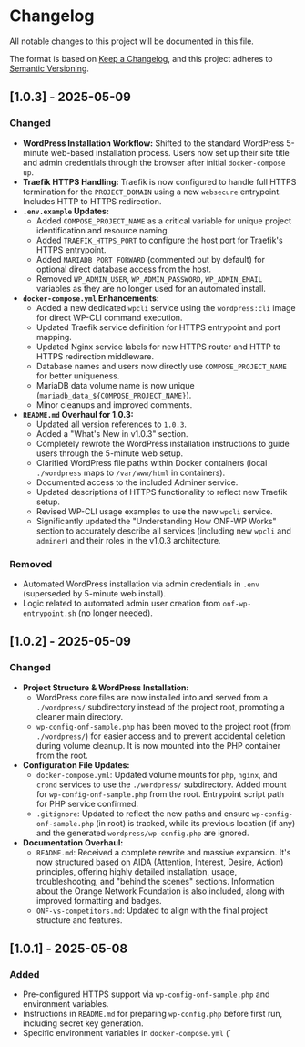 # Changelog

All notable changes to this project will be documented in this file.

The format is based on [Keep a Changelog](https://keepachangelog.com/en/1.0.0/),
and this project adheres to [Semantic Versioning](https://semver.org/spec/v2.0.0.html).

## [1.0.3] - 2025-05-09

### Changed
- **WordPress Installation Workflow:** Shifted to the standard WordPress 5-minute web-based installation process. Users now set up their site title and admin credentials through the browser after initial `docker-compose up`.
- **Traefik HTTPS Handling:** Traefik is now configured to handle full HTTPS termination for the `PROJECT_DOMAIN` using a new `websecure` entrypoint. Includes HTTP to HTTPS redirection.
- **`.env.example` Updates:**
  - Added `COMPOSE_PROJECT_NAME` as a critical variable for unique project identification and resource naming.
  - Added `TRAEFIK_HTTPS_PORT` to configure the host port for Traefik's HTTPS entrypoint.
  - Added `MARIADB_PORT_FORWARD` (commented out by default) for optional direct database access from the host.
  - Removed `WP_ADMIN_USER`, `WP_ADMIN_PASSWORD`, `WP_ADMIN_EMAIL` variables as they are no longer used for an automated install.
- **`docker-compose.yml` Enhancements:**
  - Added a new dedicated `wpcli` service using the `wordpress:cli` image for direct WP-CLI command execution.
  - Updated Traefik service definition for HTTPS entrypoint and port mapping.
  - Updated Nginx service labels for new HTTPS router and HTTP to HTTPS redirection middleware.
  - Database names and users now directly use `COMPOSE_PROJECT_NAME` for better uniqueness.
  - MariaDB data volume name is now unique (`mariadb_data_${COMPOSE_PROJECT_NAME}`).
  - Minor cleanups and improved comments.
- **`README.md` Overhaul for 1.0.3:**
  - Updated all version references to `1.0.3`.
  - Added a "What's New in v1.0.3" section.
  - Completely rewrote the WordPress installation instructions to guide users through the 5-minute web setup.
  - Clarified WordPress file paths within Docker containers (local `./wordpress` maps to `/var/www/html` in containers).
  - Documented access to the included Adminer service.
  - Updated descriptions of HTTPS functionality to reflect new Traefik setup.
  - Revised WP-CLI usage examples to use the new `wpcli` service.
  - Significantly updated the "Understanding How ONF-WP Works" section to accurately describe all services (including new `wpcli` and `adminer`) and their roles in the v1.0.3 architecture.

### Removed
- Automated WordPress installation via admin credentials in `.env` (superseded by 5-minute web install).
- Logic related to automated admin user creation from `onf-wp-entrypoint.sh` (no longer needed).

## [1.0.2] - 2025-05-09

### Changed
- **Project Structure & WordPress Installation:**
  - WordPress core files are now installed into and served from a `./wordpress/` subdirectory instead of the project root, promoting a cleaner main directory.
  - `wp-config-onf-sample.php` has been moved to the project root (from `./wordpress/`) for easier access and to prevent accidental deletion during volume cleanup. It is now mounted into the PHP container from the root.
- **Configuration File Updates:**
  - `docker-compose.yml`: Updated volume mounts for `php`, `nginx`, and `crond` services to use the `./wordpress/` subdirectory. Added mount for `wp-config-onf-sample.php` from the root. Entrypoint script path for PHP service confirmed.
  - `.gitignore`: Updated to reflect the new paths and ensure `wp-config-onf-sample.php` (in root) is tracked, while its previous location (if any) and the generated `wordpress/wp-config.php` are ignored.
- **Documentation Overhaul:**
  - `README.md`: Received a complete rewrite and massive expansion. It's now structured based on AIDA (Attention, Interest, Desire, Action) principles, offering highly detailed installation, usage, troubleshooting, and "behind the scenes" sections. Information about the Orange Network Foundation is also included, along with improved formatting and badges.
  - `ONF-vs-competitors.md`: Updated to align with the final project structure and features.

## [1.0.1] - 2025-05-08

### Added
- Pre-configured HTTPS support via `wp-config-onf-sample.php` and environment variables.
- Instructions in `README.md` for preparing `wp-config.php` before first run, including secret key generation.
- Specific environment variables in `docker-compose.yml` (`